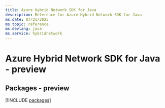 ```yaml
---
title: Azure Hybrid Network SDK for Java
description: Reference for Azure Hybrid Network SDK for Java
ms.date: 07/21/2025
ms.topic: reference
ms.devlang: java
ms.service: hybridnetwork
---
```

# Azure Hybrid Network SDK for Java - preview
## Packages - preview
[!INCLUDE [packages](hybrid-network-index.md)]